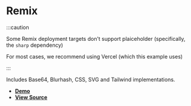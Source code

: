 # Remix

:::caution

Some Remix deployment targets don't support plaiceholder (specifically, the `sharp` dependency)

For most cases, we recommend using Vercel (which this example uses)

:::

Includes Base64, Blurhash, CSS, SVG and Tailwind implementations.

- [**Demo**](https://with-remix.plaiceholder.co)
- [**View Source**](https://github.com/joe-bell/plaiceholder/tree/main/examples/remix)
